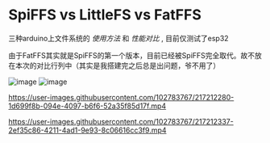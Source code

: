 # SpiFFS vs LittleFS vs FatFFS

三种arduino上文件系统的 *使用方法* 和 *性能对比* , 目前仅测试了esp32

由于FatFFS其实就是SpiFFS的第一个版本，目前已经被SpiFFS完全取代。故不放在本次的对比行列中（其实是我搭建完之后总是出问题，爷不用了）

![image](https://user-images.githubusercontent.com/102783767/217209042-eed9d677-d98b-49b4-ae40-a1c1cd4d2dcc.png)
![image](https://user-images.githubusercontent.com/102783767/217209956-e6762647-0bfa-4e77-93f2-ac3fd9a49591.png)



https://user-images.githubusercontent.com/102783767/217212280-1d699f8b-094e-4097-b6f6-52a35f85d17f.mp4

https://user-images.githubusercontent.com/102783767/217212337-2ef35c86-4211-4ad1-9e93-8c06616cc3f9.mp4

